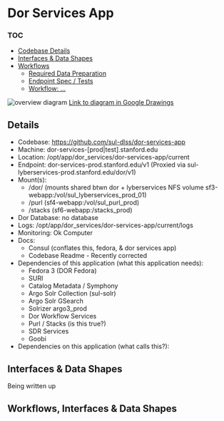# Dor Services App

### TOC

* [Codebase Details](#details)
* [Interfaces & Data Shapes](#interfaces--data-shapes)
* [Workflows](#workflows-interfaces--data-shapes)
  * [Required Data Preparation]( )
  * [Endpoint Spec / Tests]( )
  * [Workflow: ...]( )

![overview diagram](https://docs.google.com/drawings/d/e/2PACX-1vSJadk-RjGuXv7-FMGkfra0afyWBfw47c50SVc2F3sHTbXwc7H0sc40R0w68wfjwgE7XWfooiEhrMMc/pub?w=3915&h=2337)
[Link to diagram in Google Drawings](https://docs.google.com/drawings/d/1vYtTE2pM2Zj7zwZRfIwHsE6lAsIfrgiVj6k1VhbLozc/edit)

## Details

- Codebase: https://github.com/sul-dlss/dor-services-app
- Machine: dor-services-[prod|test].stanford.edu
- Location: /opt/app/dor_services/dor-services-app/current
- Endpoint: dor-services-prod.stanford.edu/v1  (Proxied via sul-lyberservices-prod.stanford.edu/dor/v1)
- Mount(s):
  - /dor/ (mounts shared btwn dor + lyberservices NFS volume sf3-webapp:/vol/sul_lyberservices_prod_01)
  - /purl (sf4-webapp:/vol/sul_purl_prod)
  - /stacks (sf6-webapp:/stacks_prod)
- Dor Database: no database
- Logs: /opt/app/dor_services/dor-services-app/current/logs
- Monitoring: Ok Computer
- Docs:
  - Consul (conflates this, fedora, & dor services app)
  - Codebase Readme - Recently corrected
- Dependencies of this application (what this application needs):
  - Fedora 3 (DOR Fedora)
  - SURI
  - Catalog Metadata / Symphony
  - Argo Solr Collection (sul-solr)
  - Argo Solr GSearch
  - Solrizer argo3_prod
  - Dor Workflow Services
  - Purl / Stacks (is this true?)
  - SDR Services
  - Goobi
- Dependencies on this application (what calls this?):

## Interfaces & Data Shapes

Being written up

## Workflows, Interfaces & Data Shapes
